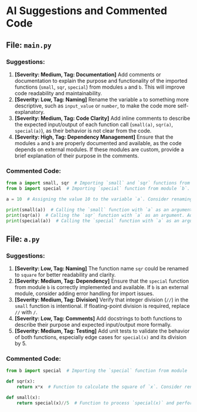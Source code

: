 # AI Suggestions and Commented Code

## File: `main.py`

### Suggestions:
1. **[Severity: Medium, Tag: Documentation]** Add comments or documentation to explain the purpose and functionality of the imported functions (`small`, `sqr`, `special`) from modules `a` and `b`. This will improve code readability and maintainability.
2. **[Severity: Low, Tag: Naming]** Rename the variable `a` to something more descriptive, such as `input_value` or `number`, to make the code more self-explanatory.
3. **[Severity: Medium, Tag: Code Clarity]** Add inline comments to describe the expected input/output of each function call (`small(a)`, `sqr(a)`, `special(a)`), as their behavior is not clear from the code.
4. **[Severity: High, Tag: Dependency Management]** Ensure that the modules `a` and `b` are properly documented and available, as the code depends on external modules. If these modules are custom, provide a brief explanation of their purpose in the comments.

### Commented Code:
```python
from a import small, sqr  # Importing `small` and `sqr` functions from module `a`. Add documentation or comments to explain their functionality and purpose (e.g., are they mathematical operations?).
from b import special  # Importing `special` function from module `b`. Add documentation or comments to explain its functionality and purpose (e.g., is it a transformation or a special calculation?).

a = 10  # Assigning the value 10 to the variable `a`. Consider renaming this variable to something more descriptive, such as `input_value` or `number`.

print(small(a))  # Calling the `small` function with `a` as an argument. Add comments or documentation to explain what this function does (e.g., does it return the smallest value?) and its expected input/output.
print(sqr(a))  # Calling the `sqr` function with `a` as an argument. Add comments or documentation to explain what this function does (e.g., does it return the square of the input?) and its expected input/output.
print(special(a))  # Calling the `special` function with `a` as an argument. Add comments or documentation to explain what this function does (e.g., does it perform a special transformation?) and its expected input/output.
```


## File: `a.py`

### Suggestions:
1. **[Severity: Low, Tag: Naming]** The function name `sqr` could be renamed to `square` for better readability and clarity.
2. **[Severity: Medium, Tag: Dependency]** Ensure that the `special` function from module `b` is correctly implemented and available. If `b` is an external module, consider adding error handling for import issues.
3. **[Severity: Medium, Tag: Division]** Verify that integer division (`//`) in the `small` function is intentional. If floating-point division is required, replace `//` with `/`.
4. **[Severity: Low, Tag: Comments]** Add docstrings to both functions to describe their purpose and expected input/output more formally.
5. **[Severity: Medium, Tag: Testing]** Add unit tests to validate the behavior of both functions, especially edge cases for `special(x)` and its division by 5.

### Commented Code:
```python
from b import special  # Importing the `special` function from module `b`. Ensure `b` is available and correctly implemented.

def sqr(x):  
    return x*x  # Function to calculate the square of `x`. Consider renaming to `square` for clarity.

def small(x):  
    return special(x)//5  # Function to process `special(x)` and perform integer division by 5. Ensure integer division is intended.
```


